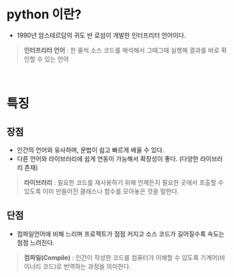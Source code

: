 # python 이란?
- 1990년 암스테르담의 귀도 반 로섬이 개발한 인터프리터 언어이다.

> **인터프리터 언어** : 한 줄씩 소스 코드를 해석해서 그때그때 실행해 결과를 바로 확인할 수 있는 언어

<br>

# 특징
## 장점
- 인간의 언어와 유사하며, 문법이 쉽고 빠르게 배울 수 있다.
- 다른 언어와 라이브러리에 쉽게 연동이 가능해서 확장성이 좋다. (다양한 라이브러리 존재)

> **라이브러리** : 필요한 코드를 재사용하기 위해 언제든지 필요한 곳에서 호출할 수 있도록 이미 만들어진 클래스나 함수를 모아놓은 것을 말한다.

## 단점
- 컴파일언어에 비해 느리며 프로젝트가 점점 커지고 소스 코드가 길어질수록 속도는 점점 느려진다.

> **컴파일(Compile)** : 인간이 작성한 코드를 컴퓨터가 이해할 수 있도록 기계어(바이너리 코드)로 번역하는 과정을 의미한다. 
